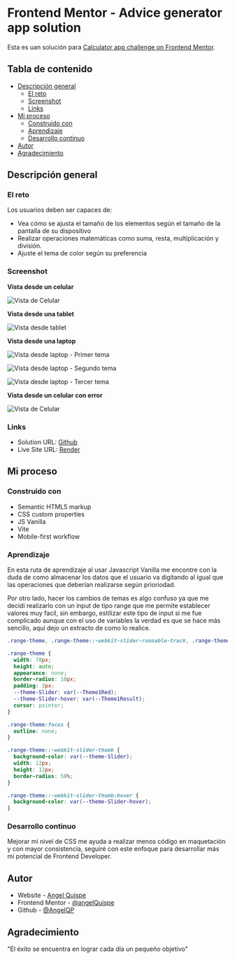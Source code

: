 # Frontend Mentor - Advice generator app solution

Esta es uan solución para [Calculator app challenge on Frontend Mentor](https://www.frontendmentor.io/challenges/calculator-app-9lteq5N29).

## Tabla de contenido

- [Descripción general](#descripción-general)
  - [El reto](#el-reto)
  - [Screenshot](#screenshot)
  - [Links](#links)
- [Mi proceso](#mi-proceso)
  - [Construido con](#construido-con)
  - [Aprendizaje](#aprendizaje)
  - [Desarrollo continuo](#desarrollo-continuo)
- [Autor](#autor)
- [Agradecimiento](#agradecimiento)


## Descripción general

### El reto

Los usuarios deben ser capaces de:

- Vea cómo se ajusta el tamaño de los elementos según el tamaño de la pantalla de su dispositivo
- Realizar operaciones matemáticas como suma, resta, multiplicación y división.
- Ajuste el tema de color según su preferencia

### Screenshot

**Vista desde un celular**


![Vista de Celular](./design/screen/phone1.png)

**Vista desde una tablet**


![Vista desde tablet](./design/screen/tablet1.png)

**Vista desde una laptop**


![Vista desde laptop - Primer tema](./design/screen/desktop1.png)


![Vista desde laptop - Segundo tema](./design/screen/desktop2.png)


![Vista desde laptop - Tercer tema](./design/screen/desktop3.png)

**Vista desde un celular con error**


![Vista de Celular](./design/screen/error-phone1.png)

### Links

- Solution URL: [Github](https://github.com/AngelQP/calculadora)
- Live Site URL: [Render](https://calculadora-hwee.onrender.com/)

## Mi proceso

### Construido con

- Semantic HTML5 markup
- CSS custom properties
- JS Vanilla
- Vite
- Mobile-first workflow

### Aprendizaje

En esta ruta de aprendizaje al usar Javascript Vanilla me encontre con la duda de como almacenar los datos que el usuario va digitando al igual que las operaciones que deberían realizarse según prioriodad.

Por otro lado, hacer los cambios de temas es algo confuso ya que me decidi realizarlo con un input de tipo range que me permite establecer valores muy facil, sin embargo, estilizar este tipo de input si me fue complicado aunque con el uso de variables la verdad es que se hace más sencillo, aquí dejo un extracto de como lo realice.

```CSS
.range-theme, .range-theme::-webkit-slider-runnable-track, .range-theme::-webkit-slider-thumb {-webkit-appearance: none;}

.range-theme {
  width: 70px;
  height: auto;
  appearance: none;
  border-radius: 10px;
  padding: 3px;
  --theme-Slider: var(--Theme1Red);
  --theme-Slider-hover: var(--Theme1Result);
  cursor: pointer;
}

.range-theme:focus {
  outline: none;
}

.range-theme::-webkit-slider-thumb {
  background-color: var(--theme-Slider);
  width: 12px;
  height: 12px;
  border-radius: 50%;
}

.range-theme::-webkit-slider-thumb:hover {
  background-color: var(--theme-Slider-hover);
}
```

### Desarrollo continuo

Mejorar mi nivel de CSS me ayuda a realizar menos código en maquetación y con mayor consistencia, seguiré con este enfoque para desarrollar más mi potencial de Frontend Developer.

## Autor

- Website - [Angel Quispe](https://angel-qp-github-io.vercel.app/)
- Frontend Mentor - [@angelQuispe](https://www.frontendmentor.io/profile/AngelQP)
- Github - [@AngelQP](https://github.com/AngelQP)

## Agradecimiento

"El éxito se encuentra en lograr cada día un pequeño objetivo"

